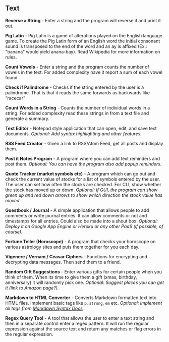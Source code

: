 Text
---------

**Reverse a String** - Enter a string and the program will reverse it and print
it out.

**Pig Latin** - Pig Latin is a game of alterations played on the English
language game. To create the Pig Latin form of an English word the initial
consonant sound is transposed to the end of the word and an ay is affixed (Ex.:
"banana" would yield anana-bay). Read Wikipedia for more information on rules.

**Count Vowels** - Enter a string and the program counts the number of vowels
in the text. For added complexity have it report a sum of each vowel found.

**Check if Palindrome** - Checks if the string entered by the user is a
palindrome. That is that it reads the same forwards as backwards like “racecar”

**Count Words in a String** - Counts the number of individual words in a
string. For added complexity read these strings in from a text file and
generate a summary.

**Text Editor** - Notepad style application that can open, edit, and save text
documents. *Optional: Add syntax highlighting and other features.*

**RSS Feed Creator** - Given a link to RSS/Atom Feed, get all posts and display
them.

**Post it Notes Program** - A program where you can add text reminders and post
them. *Optional: You can have the program also add popup reminders.*

**Quote Tracker (market symbols etc)** - A program which can go out and check
the current value of stocks for a list of symbols entered by the user. The user
can set how often the stocks are checked. For CLI, show whether the stock has
moved up or down. *Optional: If GUI, the program can show green up and red down
arrows to show which direction the stock value has moved.*

**Guestbook / Journal** - A simple application that allows people to add
comments or write journal entries. It can allow comments or not and timestamps
for all entries. Could also be made into a shout box. *Optional: Deploy it on
Google App Engine or Heroku or any other PaaS (if possible, of course).*

**Fortune Teller (Horoscope)** - A program that checks your horoscope on
various astrology sites and puts them together for you each day.

**Vigenere / Vernam / Ceasar Ciphers** - Functions for encrypting and
decrypting data messages. Then send them to a friend.

**Random Gift Suggestions** - Enter various gifts for certain people when you
think of them. When its time to give them a gift (xmas, birthday, anniversary)
it will randomly pick one. *Optional: Suggest places you can get it (link to
Amazon page?).*

**Markdown to HTML Converter** - Converts Markdown formatted text into HTML
files. Implement basic tags like `p`, `strong`, `em` etc. *Optional: Implement
all tags from [Markdown Syntax
Docs](daringfireball.net/projects/markdown/syntax).*

**Regex Query Tool** - A tool that allows the user to enter a text string and
then in a separate control enter a regex pattern. It will run the regular
expression against the source text and return any matches or flag errors in the
regular expression.

